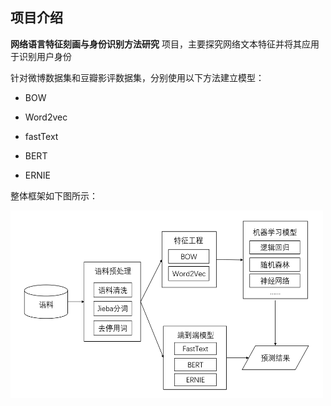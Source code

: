 ## 项目介绍

**网络语言特征刻画与身份识别方法研究** 项目，主要探究网络文本特征并将其应用于识别用户身份

针对微博数据集和豆瓣影评数据集，分别使用以下方法建立模型：

- BOW

- Word2vec

- fastText

- BERT

- ERNIE

整体框架如下图所示：

<img src="https://github.com/NetworkLanguage/NetworkLanguage/blob/master/images/framework.png?raw=trueimage" style="zoom:50%;height:600px;width:1000px;" />

&nbsp;
